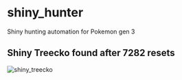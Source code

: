 # shiny_hunter
Shiny hunting automation for Pokemon gen 3

## Shiny Treecko found after 7282 resets
![shiny_treecko](https://user-images.githubusercontent.com/118852495/232248425-ba7a4f39-75f1-42c7-a32b-85764812cde3.png)
